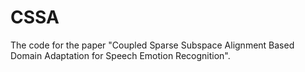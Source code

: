 # CSSA
The code for the paper "Coupled Sparse Subspace Alignment Based Domain  Adaptation for Speech Emotion Recognition".
